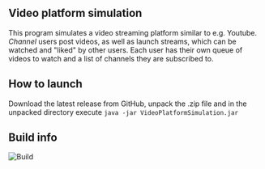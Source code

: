 ## Video platform simulation

This program simulates a video streaming platform similar to e.g. Youtube.
*Channel* users post videos, as well as launch streams, which can be watched and "liked" by other users. 
Each user has their own queue of videos to watch and a list of channels they are subscribed to.

## How to launch

Download the latest release from GitHub, unpack the .zip file and in the unpacked directory execute ```java -jar VideoPlatformSimulation.jar```

## Build info
![Build](https://github.com/j-millet/video-platform-simulation/actions/workflows/main.yml/badge.svg)
